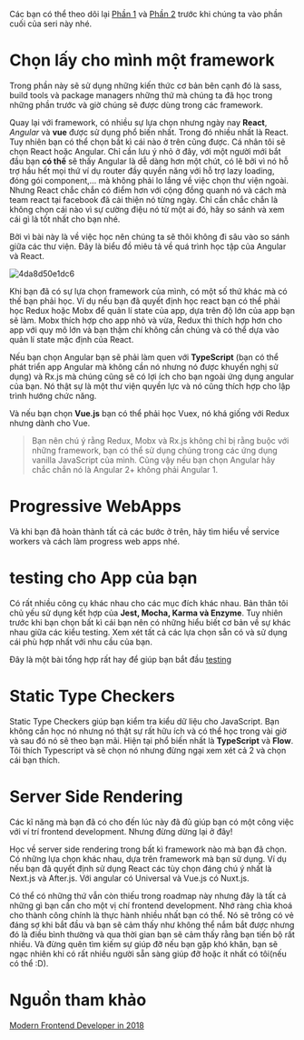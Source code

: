 Các bạn có thể theo dõi lại [Phần 1](https://viblo.asia/p/lo-trinh-tro-thanh-mot-frontend-development-hien-dai-phan-dau-aWj53OGb56m) và [Phần 2](https://viblo.asia/p/lo-trinh-tro-thanh-mot-frontend-development-hien-dai-phan-tiep-theo-XL6lAyLplek) trước khi chúng ta vào phần cuối của seri này nhé.

# Chọn lấy cho mình một framework

Trong phần này sẽ sử dụng những kiến thức cơ bản bên cạnh đó là sass, build tools và package managers những thứ mà chúng ta đã học trong những phần trước và giờ chúng sẽ được dùng trong các framework.

Quay lại với framework, có nhiều sự lựa chọn nhưng ngày nay **React**, *Angular* và **vue** được sử dụng phổ biến nhất. Trong đó nhiều nhất là React. Tuy nhiên bạn có thể chọn bất kì cái nào ở trên cũng được. Cá nhân tôi sẽ chọn React hoặc Angular. Chỉ cần lưu ý nhỏ ở đây, với một người mới bắt đầu bạn **có thể** sẽ thấy Angular là dễ dàng hơn một chút, có lẽ bởi vì nó hỗ trợ hầu hết mọi thứ ví dụ router đầy quyền năng với hỗ trợ lazy loading, đóng gói component,... mà không phải lo lắng về việc chọn thư viện ngoài. Nhưng React chắc chắn có điểm hơn với cộng đồng quanh nó và cách mà team react tại facebook đã cải thiện nó từng ngày. Chỉ cần chắc chắn là không chọn cái nào vì sự cường điệu nó từ một ai đó, hãy so sánh và xem cái gì là tốt nhất cho bạn nhé.

Bởi vì bài này là về việc học nên chúng ta sẽ thôi không đi sâu vào so sánh giữa các thư viện. Đây là biểu đồ miêu tả về quá trình học tập của Angular và React.


![4da8d50e1dc6](https://images.viblo.asia/f648d74a-6a7c-4883-819d-4da8d50e1dc6.png)

Khi bạn đã có sự lựa chọn framework của mình, có một số thứ khác mà có thế bạn phải học. Ví dụ nếu bạn đã quyết định học react bạn có thể phải học Redux hoặc Mobx để quản lí state của app, dựa trên độ lớn của app bạn sẽ làm. Mobx thích hợp cho app nhỏ và vừa, Redux thì thích hợp hơn cho app với quy mô lớn và bạn thậm chí không cần chúng và có thể dựa vào quản lí state mặc định của React.

Nếu bạn chọn Angular bạn sẽ phải làm quen với **TypeScript** (bạn có thể phát triển app Angular mà không cần nó nhưng nó được khuyến nghị sử dụng) và Rx.js mà chúng cũng sẽ có lợi ích cho bạn ngoài ứng dụng angular của bạn. Nó thật sự là một thư viện quyền lực và nó cũng thích hợp cho lập trình hướng chức năng.

Và nếu bạn chọn **Vue.js** bạn có thể phải học Vuex, nó khá giống với Redux nhưng dành cho Vue.

> Bạn nên chú ý rằng Redux, Mobx và Rx.js không chỉ bị rằng buộc với những framework, bạn có thể sử dụng chúng trong các ứng dụng vanilla JavaScript của mình. Cũng vậy nếu bạn chọn Angular hãy chắc chắn nó là Angular 2+ không phải Angular 1.

# Progressive WebApps
 Và khi bạn đã hoàn thành tất cả các bước ở trên, hãy tìm hiểu về service workers và cách làm progress web apps nhé.

# testing cho App của bạn

Có rất nhiều công cụ khác nhau cho các mục đích khác nhau. Bản thân tôi chủ yếu sử dụng kết hợp của **Jest, Mocha, Karma và Enzyme**. Tuy nhiên trước khi bạn chọn bất kì cái bạn nên có những hiểu biết cơ bản về sự khác nhau giữa các kiểu testing. Xem xét tất cả các lựa chọn sẵn có và sử dụng cái phù hợp nhất với nhu cầu của bạn.

Đây là một bài tổng hợp rất hay để giúp bạn bắt đầu [testing](https://medium.com/welldone-software/an-overview-of-javascript-testing-in-2018-f68950900bc3)

# Static Type Checkers

Static Type Checkers giúp bạn kiểm tra kiểu dữ liệu cho JavaScript. Bạn không cần học nó nhưng nó thật sự rất hữu ích và có thể học trong vài giờ và sau đó nó sẽ theo bạn mãi. Hiện tại phổ biến nhất là **TypeScript** và **Flow**. Tôi thích Typescript và sẽ chọn nó nhưng đừng ngại xem xét cả 2 và chọn cái bạn thích.

# Server Side Rendering

Các kĩ năng mà bạn đã có cho đến lúc này đã đủ giúp bạn có một công việc với ví trí frontend development. Nhưng đừng dừng lại ở đây!

Học về server side rendering trong bất kì framework nào mà bạn đã chọn. Có những lựa chọn khác nhau, dựa trên framework mà bạn sử dụng. Ví dụ nếu bạn đã quyết định sử dụng React các tùy chọn đáng chú ý nhất là Next.js và After.js. Với angular có Universal và Vue.js có Nuxt.js.

Có thể có những thứ vẫn còn thiếu trong roadmap này nhưng đây là tất cả những gì bạn cần cho một vị chí frontend development. Nhớ ràng chìa khoá cho thành công chính là thực hành nhiều nhất bạn có thể. Nó sẽ trông có vẻ đáng sợ khi bắt đầu và bạn sẽ cảm thấy như không thể nắm bắt được nhưng đó là điều bình thường và qua thời gian bạn sẽ cảm thấy rằng bạn tiến bộ rất nhiều. Và đừng quên tìm kiếm sự giúp đỡ nếu bạn gặp khó khăn, bạn sẽ ngạc nhiên khi có rất nhiều người sẵn sàng giúp đỡ hoặc ít nhất có tôi(nếu có thể :D).

# Nguồn tham khảo

[Modern Frontend Developer in 2018](https://medium.com/tech-tajawal/modern-frontend-developer-in-2018-4c2072fa2b9c)